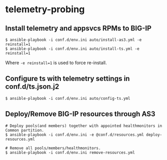 # telemetry-probing


## Install telemetry and appsvcs RPMs to BIG-IP

```
$ ansible-playbook -i conf.d/env.ini auto/install-as3.yml -e reinstall=1
$ ansible-playbook -i conf.d/env.ini auto/install-ts.yml -e reinstall=1
```

Where `-e reinstall=1` is used to force re-install.

## Configure ts with telemetry settings in conf.d/ts.json.j2

```
$ ansible-playbook -i conf.d/env.ini auto/config-ts.yml
```

## Deploy/Remove BIG-IP resources through AS3

```
# Deploy pools(and members) together with appointed healthmonitors in Common partition.
$ ansible-playbook -i conf.d/env.ini -e @conf.d/resources.yml deploy-resources.yml

# Remove all pools/members/healthmonitors.
$ ansible-playbook -i conf.d/env.ini remove-resources.yml
```
